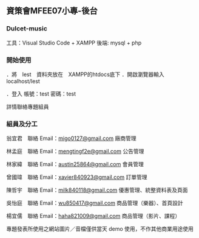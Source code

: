 ## 資策會MFEE07小專-後台

### Dulcet-music

工具：Visual Studio Code + XAMPP
後端: mysql + php

### 開始使用

．將　lest　資料夾放在　XAMPP的htdocs底下
．開啟瀏覽器輸入 localhost/lest

．登入
帳號：test
密碼：test

詳情聯絡專題組員

### 組員及分工

翁宜君　聯絡 Email：migo0127@gmail.com
廠商管理

林孟庭　聯絡 Email：mengtingf2e@gmail.com
公告管理

林家緯　聯絡 Email：austin25864@gmail.com
會員管理

曾國瑋　聯絡 Email：xavier840923@gmail.com
訂單管理

陳哲宇　聯絡 Email：milk840118@gmail.com
優惠管理、統整資料表及頁面

吳怡庭　聯絡 Email：wu850417@gmail.com
商品管理（樂器）、首頁設計

楊宜儒　聯絡 Email：haha821009@gmail.com
商品管理（影片、課程）

專題發表所使用之網站圖片／音檔僅供當天 demo 使用，不作其他商業用途使用